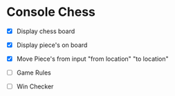 # Console Chess


- [x] Display chess board
- [x] Display piece's on board
- [x] Move Piece's from input "from location" "to location"
- [ ] Game Rules
- [ ] Win Checker

